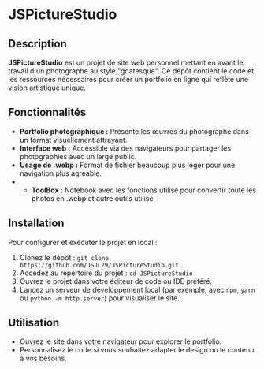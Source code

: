 # JSPictureStudio

## Description

**JSPictureStudio** est un projet de site web personnel mettant en avant le travail d'un photographe au style "goatesque". Ce dépôt contient le code et les ressources nécessaires pour créer un portfolio en ligne qui reflète une vision artistique unique.

## Fonctionnalités

- **Portfolio photographique :** Présente les œuvres du photographe dans un format visuellement attrayant.
- **Interface web :** Accessible via des navigateurs pour partager les photographies avec un large public.
- **Usage de .webp :** Format de fichier beaucoup plus léger pour une navigation plus agréable.
- - **ToolBox :** Notebook avec les fonctions utilisé pour convertir toute les photos en .webp et autre outils utilisé

## Installation

Pour configurer et exécuter le projet en local :

1. Clonez le dépôt :
 ``` git clone https://github.com/JSJL29/JSPictureStudio.git ```
2. Accédez au répertoire du projet :
``` cd JSPictureStudio ```
3. Ouvrez le projet dans votre éditeur de code ou IDE préféré.
4. Lancez un serveur de développement local (par exemple, avec `npm`, `yarn` ou `python -m http.server`) pour visualiser le site.

## Utilisation

- Ouvrez le site dans votre navigateur pour explorer le portfolio.
- Personnalisez le code si vous souhaitez adapter le design ou le contenu à vos besoins.
